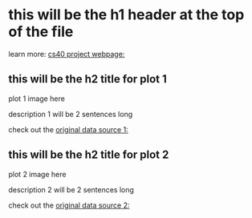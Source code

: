 # this will be the h1 header at the top of the file
learn more: [cs40 project webpage:](https://github.com/mikeizbicki/cmc-csci040/tree/2020fall/hw_02)

## this will be the h2 title for plot 1
plot 1 image here

description 1 will be 2 sentences long

check out the [original data source 1:](https://google.com)

## this will be the h2 title for plot 2
plot 2 image here

description 2 will be 2 sentences long

check out the [original data source 2:](https://google.com)


